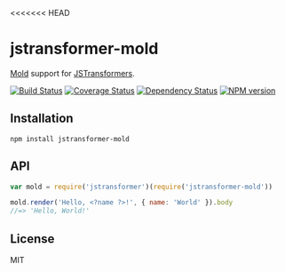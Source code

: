 <<<<<<< HEAD
# jstransformer-mold

[Mold](https://github.com/marijnh/mold) support for [JSTransformers](http://github.com/jstransformers).

[![Build Status](https://img.shields.io/travis/jstransformers/jstransformer-mold/master.svg)](https://travis-ci.org/jstransformers/jstransformer-mold)
[![Coverage Status](https://img.shields.io/coveralls/jstransformers/jstransformer-mold/master.svg)](https://coveralls.io/r/jstransformers/jstransformer-mold?branch=master)
[![Dependency Status](https://img.shields.io/david/jstransformers/jstransformer-mold/master.svg)](http://david-dm.org/jstransformers/jstransformer-mold)
[![NPM version](https://img.shields.io/npm/v/jstransformer-mold.svg)](https://www.npmjs.org/package/jstransformer-mold)

## Installation

    npm install jstransformer-mold

## API

```js
var mold = require('jstransformer')(require('jstransformer-mold'))

mold.render('Hello, <?name ?>!', { name: 'World' }).body
//=> 'Hello, World!'
```

## License

MIT
